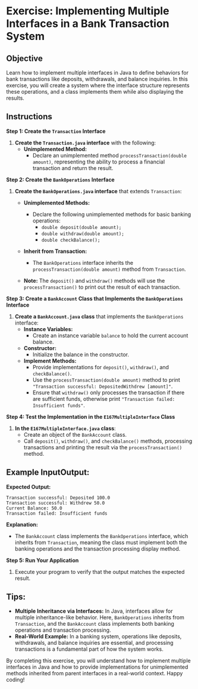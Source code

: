 # Exercise: Implementing Multiple Interfaces in a Bank Transaction System

## Objective
Learn how to implement multiple interfaces in Java to define behaviors for bank transactions like deposits, withdrawals, and balance inquiries. In this exercise, you will create a system where the interface structure represents these operations, and a class implements them while also displaying the results.

## Instructions

**Step 1: Create the `Transaction` Interface**

1. **Create the `Transaction.java` interface** with the following:
   - **Unimplemented Method:**
      - Declare an unimplemented method `processTransaction(double amount)`, representing the ability to process a financial transaction and return the result.

**Step 2: Create the `BankOperations` Interface**

1. **Create the `BankOperations.java` interface** that extends `Transaction`:
   - **Unimplemented Methods:**
      - Declare the following unimplemented methods for basic banking operations:
         - `double deposit(double amount);`
         - `double withdraw(double amount);`
         - `double checkBalance();`
   - **Inherit from Transaction:**
      - The `BankOperations` interface inherits the `processTransaction(double amount)` method from `Transaction`.

   - **Note:** The `deposit()` and `withdraw()` methods will use the `processTransaction()` to print out the result of each transaction.

**Step 3: Create a `BankAccount` Class that Implements the `BankOperations` Interface**

1. **Create a `BankAccount.java` class** that implements the `BankOperations` interface:
   - **Instance Variables:**
      - Create an instance variable `balance` to hold the current account balance.
   - **Constructor:**
      - Initialize the balance in the constructor.
   - **Implement Methods:**
      - Provide implementations for `deposit()`, `withdraw()`, and `checkBalance()`.
      - Use the `processTransaction(double amount)` method to print `"Transaction successful: DepositedWithdrew [amount]"`.
      - Ensure that `withdraw()` only processes the transaction if there are sufficient funds, otherwise print `"Transaction failed: Insufficient funds"`.

**Step 4: Test the Implementation in the `E167MultipleInterface` Class**

1. **In the `E167MultipleInterface.java` class**:
   - Create an object of the `BankAccount` class.
   - Call `deposit()`, `withdraw()`, and `checkBalance()` methods, processing transactions and printing the result via the `processTransaction()` method.

## Example InputOutput:

**Expected Output:**

```plaintext
Transaction successful: Deposited 100.0
Transaction successful: Withdrew 50.0
Current Balance: 50.0
Transaction failed: Insufficient funds
```

**Explanation:**
- The `BankAccount` class implements the `BankOperations` interface, which inherits from `Transaction`, meaning the class must implement both the banking operations and the transaction processing display method.

**Step 5: Run Your Application**

1. Execute your program to verify that the output matches the expected result.

## Tips:

- **Multiple Inheritance via Interfaces:** In Java, interfaces allow for multiple inheritance-like behavior. Here, `BankOperations` inherits from `Transaction`, and the `BankAccount` class implements both banking operations and transaction processing.
- **Real-World Example:** In a banking system, operations like deposits, withdrawals, and balance inquiries are essential, and processing transactions is a fundamental part of how the system works.

By completing this exercise, you will understand how to implement multiple interfaces in Java and how to provide implementations for unimplemented methods inherited from parent interfaces in a real-world context. Happy coding!
